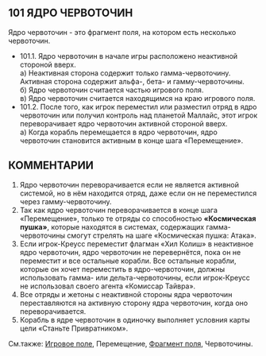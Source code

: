 101 ЯДРО ЧЕРВОТОЧИН
---

Ядро червоточин - это фрагмент поля, на котором есть несколько червоточин.
* 101.1. Ядро червоточин в начале игры расположено неактивной стороной вверх.  
  а) Неактивная сторона содержит только гамма-червоточину. Активная сторона содержит альфа-, бета- и гамму-червоточины.  
  б) Ядро червоточин считается частью игрового поля.  
  в) Ядро червоточин считается находящимся на краю игрового поля.  
* 101.2. После того, как игрок переместил или разместил отряд в ядро червоточин или получил контроль над планетой Маллайс, этот игрок переворачивает ядро червоточин активной стороной вверх.  
  а) Когда корабль перемещается в ядро червоточин, ядро червоточин становится активным в конце шага «Перемещение».

КОММЕНТАРИИ
---
1) Ядро червоточин переворачивается если не является активной системой, но в нём находится отряд, даже если он не переместился через гамму-червоточину.
2) Так как ядро червоточин переворачивается в конце шага «Перемещение», только те отряды со способностью **«Космическая пушка»**, которые находятся в системах, содержащих гамма-червоточины смогут стрелять на шаге «Космическая пушка: Атака».
3) Если игрок-Креусс переместит флагман «Хил Колиш» в неактивное ядро червоточин, ядро червоточин не перевернётся, пока он не переместит и все остальные корабли. Все остальные корабли, которые он хочет переместить в ядро-червоточин, должны использовать гамма- или дельта-червоточины, если игрок-Креусс не использовал своего агента «Комиссар Тайвра».
4) Все отряды и жетоны с неактивной стороны ядра червоточин переставляются на активную сторону ядра червоточин, когда оно переворачивается.
5) Корабль в ядре червоточин в одиночку выполняет условния карты цели «Станьте Привратником».

См.также: [Игровое поле](game_board.md), Перемещение, [Фрагмент поля](system_tiles.md), Червоточины.
